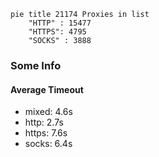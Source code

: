 
```mermaid
pie title 21174 Proxies in list
    "HTTP" : 15477
    "HTTPS": 4795
    "SOCKS" : 3888
```

### Some Info
#### Average Timeout

- mixed: 4.6s
- http: 2.7s
- https: 7.6s
- socks: 6.4s